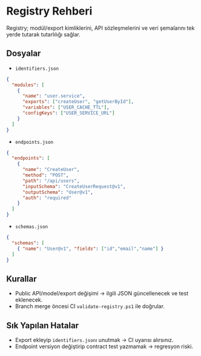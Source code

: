 # Registry Rehberi

Registry; modül/export kimliklerini, API sözleşmelerini ve veri şemalarını tek yerde tutarak tutarlılığı sağlar.

## Dosyalar
- `identifiers.json`
```json
{
  "modules": [
    {
      "name": "user.service",
      "exports": ["createUser", "getUserById"],
      "variables": ["USER_CACHE_TTL"],
      "configKeys": ["USER_SERVICE_URL"]
    }
  ]
}
```
- `endpoints.json`
```json
{
  "endpoints": [
    {
      "name": "CreateUser",
      "method": "POST",
      "path": "/api/users",
      "inputSchema": "CreateUserRequest@v1",
      "outputSchema": "User@v1",
      "auth": "required"
    }
  ]
}
```
- `schemas.json`
```json
{
  "schemas": [
    { "name": "User@v1", "fields": ["id","email","name"] }
  ]
}
```

## Kurallar
- Public API/model/export değişimi → ilgili JSON güncellenecek ve test eklenecek.
- Branch merge öncesi CI `validate-registry.ps1` ile doğrular.

## Sık Yapılan Hatalar
- Export ekleyip `identifiers.json`ı unutmak → CI uyarısı alırsınız.
- Endpoint versiyon değiştirip contract test yazmamak → regresyon riski.
